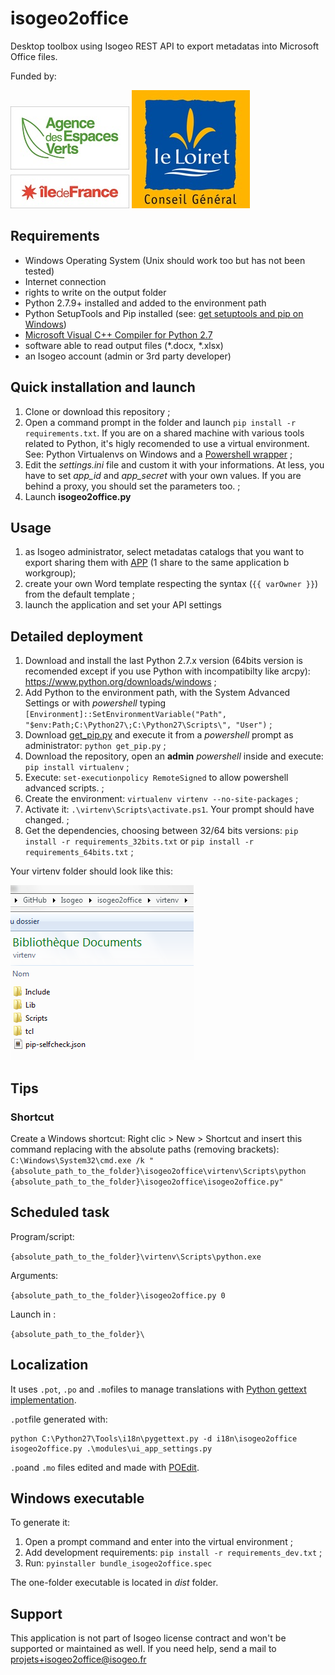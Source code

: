 isogeo2office
======

Desktop toolbox using Isogeo REST API to export metadatas into Microsoft Office files.

Funded by:

![Agence des Espaces Verts d'Île de France](/img/logo_aev.jpg) ![Conseil Départemental du Loiret](/img/logo_cd45.jpg)

## Requirements

* Windows Operating System (Unix should work too but has not been tested)
* Internet connection
* rights to write on the output folder
* Python 2.7.9+ installed and added to the environment path
* Python SetupTools and Pip installed (see: [get setuptools and pip on Windows](http://docs.python-guide.org/en/latest/starting/install/win/#setuptools-pip))
* [Microsoft Visual C++ Compiler for Python 2.7](https://www.microsoft.com/en-us/download/details.aspx?id=44266)
* software able to read output files (*.docx, *.xlsx)
* an Isogeo account (admin or 3rd party developer)

## Quick installation and launch

1. Clone or download this repository ;
2. Open a command prompt in the folder and launch `pip install -r requirements.txt`. If you are on a shared machine with various tools related to Python, it's higly recomended to use a virtual environment. See: Python Virtualenvs on Windows and a [Powershell wrapper](https://bitbucket.org/guillermooo/virtualenvwrapper-powershell/) ;
3. Edit the *settings.ini* file and custom it with your informations. At less, you have to set *app_id* and *app_secret* with your own values. If you are behind a proxy, you should set the parameters too. ;
4. Launch **isogeo2office.py**

## Usage

1. as Isogeo administrator, select metadatas catalogs that you want to export sharing them with [APP](https://app.isogeo.com/admin/shares) (1 share to the same application b workgroup);
2. create your own Word template respecting the syntax (`{{ varOwner }}`) from the default template ;
3. launch the application and set your API settings

## Detailed deployment

1. Download and install the last Python 2.7.x version (64bits version is recomended except if you use Python with incompatibilty like arcpy): https://www.python.org/downloads/windows ;
2. Add Python to the environment path, with the System Advanced Settings or with *powershell* typing `[Environment]::SetEnvironmentVariable("Path", "$env:Path;C:\Python27\;C:\Python27\Scripts\", "User")` ;
3. Download [get_pip.py](https://bootstrap.pypa.io/get-pip.py) and execute it from a *powershell* prompt as administrator: `python get_pip.py` ;
4. Download the repository, open an **admin** *powershell* inside and execute: `pip install virtualenv` ;
5. Execute: `set-executionpolicy RemoteSigned` to allow powershell advanced scripts. ;
6. Create the environment: `virtualenv virtenv --no-site-packages` ;
7. Activate it: `.\virtenv\Scripts\activate.ps1`. Your prompt should have changed. ;
8. Get the dependencies, choosing between 32/64 bits versions: `pip install -r requirements_32bits.txt` or `pip install -r requirements_64bits.txt` ;

Your virtenv folder should look like this:

![Virtenv folder structure](img/virtualenv_content.png)


## Tips

### Shortcut

Create a Windows shortcut: Right clic > New > Shortcut and insert this command replacing with the absolute paths (removing brackets): `C:\Windows\System32\cmd.exe /k "{absolute_path_to_the_folder}\isogeo2office\virtenv\Scripts\python {absolute_path_to_the_folder}\isogeo2office\isogeo2office.py"`

## Scheduled task

Program/script:

`{absolute_path_to_the_folder}\virtenv\Scripts\python.exe`

Arguments:

`{absolute_path_to_the_folder}\isogeo2office.py 0`

Launch in :

`{absolute_path_to_the_folder}\`

## Localization

It uses `.pot`, `.po` and `.mo`files to manage translations with [Python gettext implementation](https://docs.python.org/2/library/gettext.html#internationalizing-your-programs-and-modules).

`.pot`file generated with:

```batch
python C:\Python27\Tools\i18n\pygettext.py -d i18n\isogeo2office isogeo2office.py .\modules\ui_app_settings.py
```

`.po`and `.mo` files edited and made with [POEdit](https://poedit.net/).

## Windows executable

To generate it:

1. Open a prompt command and enter into the virtual environment ;
2. Add development requirements: `pip install -r requirements_dev.txt` ;
3. Run: `pyinstaller bundle_isogeo2office.spec`

The one-folder executable is located in *dist* folder.

## Support

This application is not part of Isogeo license contract and won't be supported or maintained as well. If you need help, send a mail to <projets+isogeo2office@isogeo.fr>